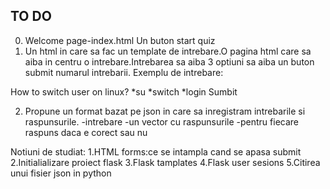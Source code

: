 

## TO DO 

0. Welcome page-index.html Un buton start quiz
1. Un html in care sa fac un template de intrebare.O pagina html care sa aiba in centru o intrebare.Intrebarea sa aiba 3 optiuni sa aiba un buton submit numarul intrebarii.
Exemplu de intrebare: 



How to switch user on linux?
*su
*switch
*login
Sumbit 



2. Propune un format bazat pe json in care sa inregistram intrebarile si raspunsurile.
-intrebare 
-un vector cu raspunsurile 
-pentru fiecare raspuns daca e corect sau nu


Notiuni de studiat:
1.HTML forms:ce se intampla cand se apasa submit
2.Initialializare proiect flask 
3.Flask tamplates
4.Flask user sesions
5.Citirea unui fisier json in python